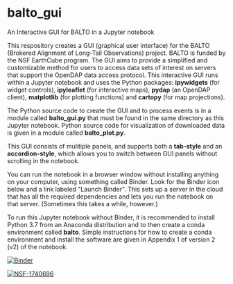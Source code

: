 # balto_gui
An Interactive GUI for BALTO in a Jupyter notebook

This respository creates a GUI (graphical user interface) for the BALTO (Brokered Alignment of Long-Tail Observations) project. BALTO is funded by the NSF EarthCube program. The GUI aims to provide a simplified and customizable method for users to access data sets of interest on servers that support the OpenDAP data access protocol. This interactive GUI runs within a Jupyter notebook and uses the Python packages: <b>ipywidgets</b> (for widget controls), <b>ipyleaflet</b> (for interactive maps), <b>pydap</b> (an OpenDAP client), <b>matplotlib</b> (for plotting functions) and <b>cartopy</b> (for map projections).

The Python source code to create the GUI and to process events is in a module called <b>balto_gui.py</b> that must be found in the same directory as this Jupyter notebook.  Python source code for visualization of downloaded data is given in a module called <b>balto_plot.py</b>.

This GUI consists of mulitiple panels, and supports both a <b>tab-style</b> and an <b>accordion-style</b>, which allows you to switch between GUI panels without scrolling in the notebook.

You can run the notebook in a browser window without installing anything on your computer, using something called Binder. Look for the Binder icon below and a link labeled "Launch Binder".  This sets up a server in the cloud that has all the required dependencies and lets you run the notebook on that server.  (Sometimes this takes a while, however.)

To run this Jupyter notebook without Binder, it is recommended to install Python 3.7 from an Anaconda distribution and to then create a conda environment called <b>balto</b>. Simple instructions for how to create a conda environment and install the software are given in Appendix 1 of version 2 (v2) of the notebook.

[![Binder](https://mybinder.org/badge_logo.svg)](https://mybinder.org/v2/gh/peckhams/balto_gui/master?filepath=BALTO_GUI_v2.ipynb)
<br>

[![NSF-1740696](https://img.shields.io/badge/NSF-1740696-blue.svg)](https://nsf.gov/awardsearch/showAward?AWD_ID=1740696)
<br>



